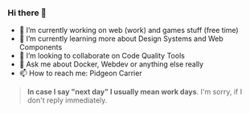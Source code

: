 ### Hi there 👋

- 🔭 I’m currently working on web (work) and games stuff (free time)
- 🌱 I’m currently learning more about Design Systems and Web Components
- 👯 I’m looking to collaborate on Code Quality Tools
- 💬 Ask me about Docker, Webdev or anything else really
- 📫 How to reach me: Pidgeon Carrier

> **In case I say "next day" I usually mean work days**. I'm sorry, if I don't reply immediately.
